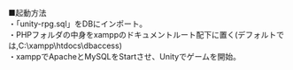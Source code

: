 ■起動方法  
・「unity-rpg.sql」をDBにインポート。  
・PHPフォルダの中身をxamppのドキュメントルート配下に置く(デフォルトでは,C:\xampp\htdocs\dbaccess)  
・xamppでApacheとMySQLをStartさせ、Unityでゲームを開始。
